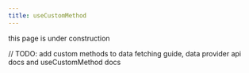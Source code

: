 ```yaml
---
title: useCustomMethod
---
```


this page is under construction

// TODO: add custom methods to data fetching guide, data provider api docs and useCustomMethod docs
